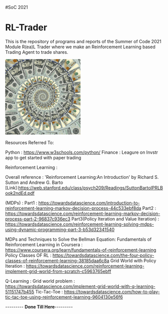 #SoC 2021
# RL-Trader

This is the repository of programs and reports of the Summer of Code 2021 Module R(ea)L Trader where we make an Reinforcement Learning based Trading Agent to trade shares.

![](money.gif)


Resources Referred To:

Python : https://www.w3schools.com/python/
Finance : Leagure on Invstr app to get started with paper trading

Reinforcement Learning :

Overall reference : 'Reinforcement Learning:An Introduction' by Richard S. Sutton and Andrew G. Barto     [Link]:https://web.stanford.edu/class/psych209/Readings/SuttonBartoIPRLBook2ndEd.pdf

(MDPs)  : 
Part1 : https://towardsdatascience.com/introduction-to-reinforcement-learning-markov-decision-process-44c533ebf8da
Part2 : https://towardsdatascience.com/reinforcement-learning-markov-decision-process-part-2-96837c936ec3
Part3(Policy Iteration and Value Iteration) : https://towardsdatascience.com/reinforcement-learning-solving-mdps-using-dynamic-programming-part-3-b53d32341540

MDPs and Techniques to Solve the Bellman Equation:
Fundamentals of Reinforcement Learning in Coursera : https://www.coursera.org/learn/fundamentals-of-reinforcement-learning
Policy Classes OF RL : https://towardsdatascience.com/the-four-policy-classes-of-reinforcement-learning-38185daa6c8a
Grid World with Policy Iteration : https://towardsdatascience.com/reinforcement-learning-implement-grid-world-from-scratch-c5963765ebff

Q-Learning :
Grid world problem : https://towardsdatascience.com/implement-grid-world-with-q-learning-51151747b455
Tic-Tac-Toe : https://towardsdatascience.com/how-to-play-tic-tac-toe-using-reinforcement-learning-9604130e56f6

--------- **Done Till Here**---------


